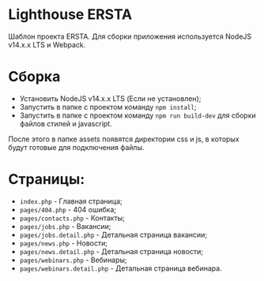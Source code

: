 # Lighthouse ERSTA
Шаблон проекта ERSTA. Для сборки приложения используется NodeJS v14.x.x LTS и Webpack.

# Сборка
- Установить NodeJS v14.x.x LTS (Если не установлен);
- Запустить в папке с проектом команду `npm install`;
- Запустить в папке с проектом команду `npm run build-dev` для сборки файлов стилей и javascript.

После этого в папке assets появятся директории css и js, в которых будут готовые для подключения файлы.

# Страницы:
- `index.php` - Главная страница;
- `pages/404.php` - 404 ошибка;
- `pages/contacts.php` - Контакты;
- `pages/jobs.php` - Вакансии;
- `pages/jobs.detail.php` - Детальная страница вакансии;
- `pages/news.php` - Новости;
- `pages/news.detail.php` - Детальная страница новости;
- `pages/webinars.php` - Вебинары;
- `pages/webinars.detail.php` - Детальная страница вебинара.